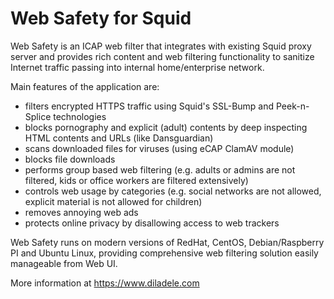 Web Safety for Squid
====================

Web Safety is an ICAP web filter that integrates with existing Squid proxy server and provides rich content and web filtering functionality to sanitize Internet traffic passing into internal home/enterprise network.

Main features of the application are:

- filters encrypted HTTPS traffic using Squid's SSL-Bump and Peek-n-Splice technologies
- blocks pornography and explicit (adult) contents by deep inspecting HTML contents and URLs (like Dansguardian)
- scans downloaded files for viruses (using eCAP ClamAV module)
- blocks file downloads
- performs group based web filtering (e.g. adults or admins are not filtered, kids or office workers are filtered extensively)
- controls web usage by categories (e.g. social networks are not allowed, explicit material is not allowed for children)
- removes annoying web ads 
- protects online privacy by disallowing access to web trackers

Web Safety runs on modern versions of RedHat, CentOS, Debian/Raspberry PI and Ubuntu Linux, providing comprehensive web filtering solution easily manageable from Web UI.

More information at https://www.diladele.com
